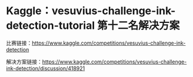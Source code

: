 # Kaggle：vesuvius-challenge-ink-detection-tutorial 第十二名解决方案

比赛链接：https://www.kaggle.com/competitions/vesuvius-challenge-ink-detection

解决方案链接：https://www.kaggle.com/competitions/vesuvius-challenge-ink-detection/discussion/418921
